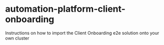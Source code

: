 # automation-platform-client-onboarding
Instructions on how to import the Client Onboarding e2e solution onto your own cluster

